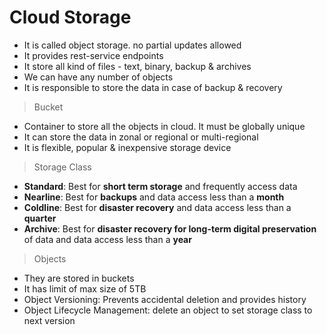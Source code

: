 # Cloud Storage

- It is called object storage. no partial updates allowed
- It provides rest-service endpoints
- It store all kind of files - text, binary, backup & archives
- We can have any number of objects
- It is responsible to store the data in case of backup & recovery

> Bucket
- Container to store all the objects in cloud. It must be globally unique 
- It can store the data in zonal or regional or multi-regional
- It is flexible, popular & inexpensive storage device

> Storage Class
- **Standard**: Best for **short term storage** and frequently access data
- **Nearline**: Best for **backups** and data access less than a **month**
- **Coldline**: Best for **disaster recovery** and data access less than a **quarter**
- **Archive**:  Best for **disaster recovery for long-term digital preservation** of data and data access less than a **year**

> Objects
- They are stored in buckets
- It has limit of max size of 5TB
- Object Versioning: Prevents accidental deletion and provides history
- Object Lifecycle Management: delete an object to set storage class to next version
